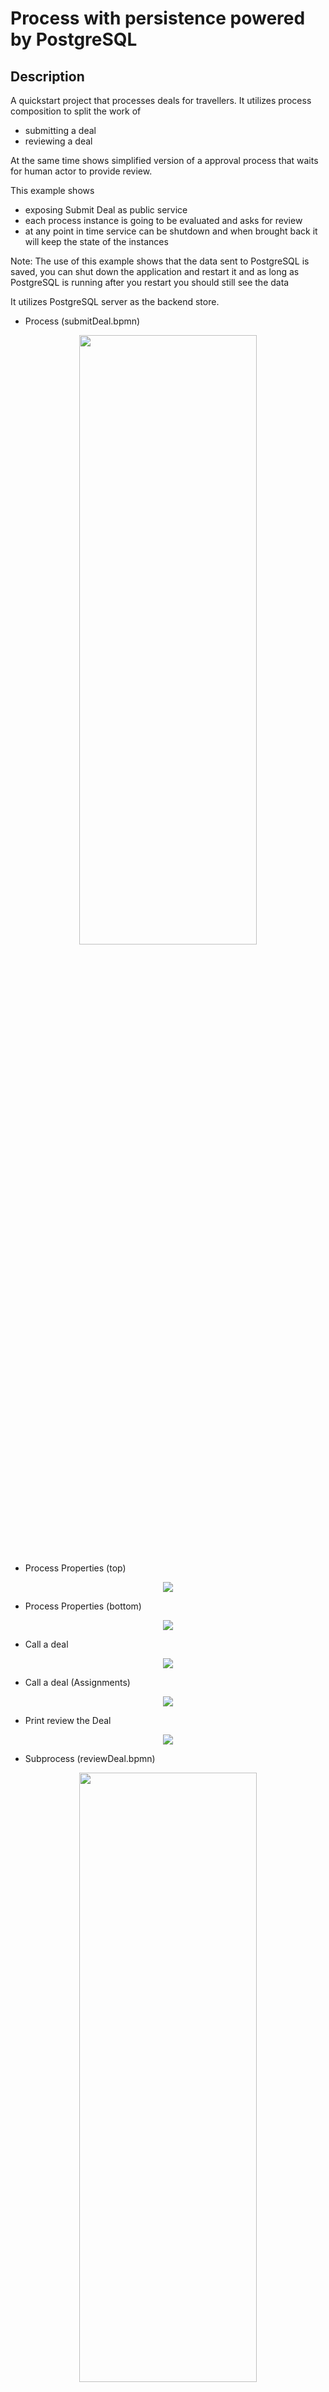 # Process with persistence powered by PostgreSQL 

## Description

A quickstart project that processes deals for travellers. It utilizes process composition to split the work of

* submitting a deal
* reviewing a deal

At the same time shows simplified version of a approval process that waits for human actor to provide review.

This example shows

* exposing Submit Deal as public service
* each process instance is going to be evaluated and asks for review
* at any point in time service can be shutdown and when brought back it will keep the state of the instances

Note: The use of this example shows that the data sent to PostgreSQL is saved, you can shut down the
 application and
 restart it
and as long as PostgreSQL is running after you restart you should still see the data

It utilizes PostgreSQL server as the backend store.

* Process (submitDeal.bpmn)
<p align="center"><img width=75% height=50% src="docs/images/process.png"></p>

* Process Properties (top)
<p align="center"><img src="docs/images/processProperties.png"></p>

* Process Properties (bottom)
<p align="center"><img src="docs/images/processProperties2.png"></p>

* Call a deal
<p align="center"><img src="docs/images/callADeal.png"></p>

* Call a deal (Assignments)
<p align="center"><img src="docs/images/callADeal2.png"></p>

* Print review the Deal
<p align="center"><img src="docs/images/printReviewTheDeal.png"></p>

* Subprocess (reviewDeal.bpmn)
<p align="center"><img width=75% height=50% src="docs/images/subprocess.png"></p>

* Deal Review (top)
<p align="center"><img src="docs/images/dealReview.png"></p>

* Deal Review (bottom)
<p align="center"><img src="docs/images/dealReview3.png"></p>

* Review deal user task	(top)
<p align="center"><img src="docs/images/reviewDealUserTask.png"></p>

* Review deal user task	(botom)
<p align="center"><img src="docs/images/reviewDealUserTask2.png"></p>

* Review deal user task	(Assignments)
<p align="center"><img src="docs/images/reviewDealUserTask3.png"></p>

## Infrastructure requirements


This quickstart requires a PostgreSQL server to be available with a database, a user and credentials already created
, these configurations should then be set in the connection URI parameter in [applications.properties](src/main/resources/application.properties) file with the key
 `kogito.persistence.postgresql.connection.uri`, i.e `postgresql.connection.uri=postgresql://kogito-user:kogito-pass@localhost:5432/kogito` here are the [full settings for URI](https://www.postgresql.org/docs/9.6/static/libpq-connect.html#LIBPQ-CONNSTRING)    
 
You must set property - `kogito.persistence.type=postgresql` to enable PostgreSQL persistence. There is also a
 configuration to allow the application to run DDL scripts during the initialization, this can be enabled with the
  property `kogito.persistence.auto.ddl=true`.
For more details you can check [applications.properties](src/main/resources/application.properties).

Optionally and for convenience, a docker-compose [configuration file](docker-compose/docker-compose.yml) is
 provided in the path [dockerdocker-compose/](docker-compose/), where you can just run the command from there:
  ```sh
  docker-compose up
  ```  
  In this way a container for PostgreSQL running on port 5432, along with PgAdmin, running on port
   8055 to allow the database management.
  
  The default admin user for PostgreSQL is `postgres` with password `pass`, for PgAdmin the default user created is
   `user@user.org` with password `pass`, the database connection could be set in PgAdmin using the hostname 
   `postgres-container` for the PostgreSQL server, details defined in [configuration file](docker-compose/docker-compose.yml),  an initializer script is executed to create the `kogito` database and `kogito-user`.

## Build and run

### Prerequisites
 
You will need:
  - Java 11+ installed 
  - Environment variable JAVA_HOME set accordingly
  - Maven 3.6.2+ installed

### Compile and Run in Local Dev Mode

```
mvn clean package spring-boot:run    
```

NOTE: With dev mode of Quarkus you can take advantage of hot reload for business assets like processes, rules, decision tables and java code. No need to redeploy or restart your running application.


### Compile and Run using uberjar

```
mvn clean package 
```
  
To run the generated native executable, generated in `target/`, execute

```
java -jar target/process-postgresql-persistence-springboot.jar
```

### OpenAPI (Swagger) documentation
[Specification at swagger.io](https://swagger.io/docs/specification/about/)

You can take a look at the [OpenAPI definition](http://localhost:8080/v3/api-docs) - automatically generated and included in this service - to determine all available operations exposed by this service. For easy readability you can visualize the OpenAPI definition file using a UI tool like for example available [Swagger UI](https://editor.swagger.io).

In addition, various clients to interact with this service can be easily generated using this OpenAPI definition.


### Submit a deal

To make use of this application it is as simple as putting a sending request to `http://localhost:8080/deals`  with following content 

```
{
"name" : "my fancy deal",
"traveller" : { 
  "firstName" : "John", 
  "lastName" : "Doe", 
  "email" : "jon.doe@example.com", 
  "nationality" : "American",
  "address" : { 
  	"street" : "main street", 
  	"city" : "Boston", 
  	"zipCode" : "10005", 
  	"country" : "US" }
  }
}

```

Complete curl command can be found below:

```
curl -X POST -H 'Content-Type:application/json' -H 'Accept:application/json' -d '{"name" : "my fancy deal", "traveller" : { "firstName" : "John", "lastName" : "Doe", "email" : "jon.doe@example.com", "nationality" : "American","address" : { "street" : "main street", "city" : "Boston", "zipCode" : "10005", "country" : "US" }}}' http://localhost:8080/deals
```

this will then trigger the review user task that you can work with.

### Get review task for given deal

First you can display all active reviews of deals

```
curl -H 'Content-Type:application/json' -H 'Accept:application/json' http://localhost:8080/dealreviews
```

based on the response you can select one of the reviews to see more details

```
curl -H 'Content-Type:application/json' -H 'Accept:application/json' http://localhost:8080/dealreviews/{uuid}/tasks?user=john
```

where uuid is the id of the deal review you want to work with.

Next you can get the details assigned to review user task by

```
curl -H 'Content-Type:application/json' -H 'Accept:application/json' http://localhost:8080/dealreviews/{uuid}/review/{tuuid}?user=john
```

where uuid is the id of the deal review and tuuid is the id of the user task you want to get


### Complete review task for given deal

Last but not least you can complete review user task by

```
curl -X POST -H 'Content-Type:application/json' -H 'Accept:application/json' -d '{"review" : "very good work"}' http://localhost:8080/dealreviews/uuid/review/{tuuid}?user=john
```

where uuid is the id of the deal review and tuuid is the id of the user task you want to get

* Review Log should look similar to 	

```
Review of the deal very good work for traveller Doe
```

